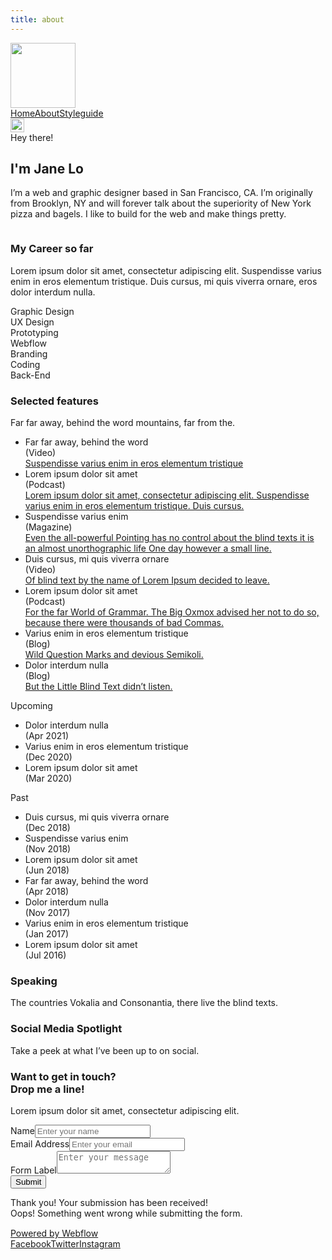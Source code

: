 ```yaml
---
title: about
---
```


<!DOCTYPE html><!-- This site was created in Webflow. https://www.webflow.com --><!-- Last Published: Wed Dec 21 2022 01:12:24 GMT+0000 (Coordinated Universal Time) -->
<html data-wf-domain="wenkais-ultra-awesome-site.webflow.io" data-wf-page="63a202cf859df3131eda578f" data-wf-site="63a202ce859df37b35da5770">
   <head>
      <meta charset="utf-8"/>
      <title>About</title>
      <meta content="About" property="og:title"/>
      <meta content="About" property="twitter:title"/>
      <meta content="width=device-width, initial-scale=1" name="viewport"/>
      <meta content="Webflow" name="generator"/>
      <link href="https://uploads-ssl.webflow.com/63a202ce859df37b35da5770/css/wenkais-ultra-awesome-site.webflow.025484698.css" rel="stylesheet" type="text/css"/>
      <script src="https://ajax.googleapis.com/ajax/libs/webfont/1.6.26/webfont.js" type="text/javascript"></script><script type="text/javascript">WebFont.load({  google: {    families: ["Montserrat:100,100italic,200,200italic,300,300italic,400,400italic,500,500italic,600,600italic,700,700italic,800,800italic,900,900italic"]  }});</script><!--[if lt IE 9]><script src="https://cdnjs.cloudflare.com/ajax/libs/html5shiv/3.7.3/html5shiv.min.js" type="text/javascript"></script><![endif]--><script type="text/javascript">!function(o,c){var n=c.documentElement,t=" w-mod-";n.className+=t+"js",("ontouchstart"in o||o.DocumentTouch&&c instanceof DocumentTouch)&&(n.className+=t+"touch")}(window,document);</script>
      <link href="https://uploads-ssl.webflow.com/img/favicon.ico" rel="shortcut icon" type="image/x-icon"/>
      <link href="https://uploads-ssl.webflow.com/img/webclip.png" rel="apple-touch-icon"/>
   </head>
   <body>
      <div data-collapse="medium" data-animation="default" data-duration="400" data-easing="ease" data-easing2="ease" role="banner" class="navigation w-nav">
         <div class="navigation-items">
            <a href="/" class="logo-link w-nav-brand"><img src="https://uploads-ssl.webflow.com/63a202ce859df37b35da5770/63a202cf859df33760da579a_portfolio-logo%402x.png" width="104" alt="" class="logo-image"/></a>
            <div class="navigation-wrap">
               <nav role="navigation" class="navigation-items w-nav-menu"><a href="/" class="navigation-item w-nav-link">Home</a><a href="/about" aria-current="page" class="navigation-item w-nav-link w--current">About</a><a href="/styleguide" class="navigation-item w-nav-link">Styleguide</a></nav>
               <div class="menu-button w-nav-button"><img src="https://uploads-ssl.webflow.com/63a202ce859df37b35da5770/63a202cf859df36757da5799_menu-icon.png" width="22" alt="" class="menu-icon"/></div>
            </div>
         </div>
      </div>
      <div class="section">
         <div class="container">
            <div class="w-layout-grid about-intro-grid">
               <div id="w-node-_9b2922ad-09b1-aebb-0430-7dee623c62c1-1eda578f" class="about-head-text-wrap">
                  <div class="label cc-about-light">Hey there!</div>
                  <h2 class="hi-there-heading">I&#x27;m Jane Lo</h2>
                  <p class="paragraph-light">I’m a web and graphic designer based in San Francisco, CA. I’m originally from Brooklyn, NY and will forever talk about the superiority of New York pizza and bagels. I like to build for the web and make things pretty.</p>
               </div>
               <img src="https://uploads-ssl.webflow.com/63a202ce859df37b35da5770/63a202cf859df319b3da57a1_about-pic.svg" id="w-node-_9b2922ad-09b1-aebb-0430-7dee623c62c8-1eda578f" alt=""/>
            </div>
         </div>
      </div>
      <div class="section">
         <div class="container">
            <div class="w-layout-grid skills-grid">
               <div id="w-node-dac044b7-be90-60f3-414d-4224828ffd8a-1eda578f" class="skillset-wrap">
                  <h3>My Career so far</h3>
                  <p class="paragraph-light">Lorem ipsum dolor sit amet, consectetur adipiscing elit. Suspendisse varius enim in eros elementum tristique. Duis cursus, mi quis viverra ornare, eros dolor interdum nulla.</p>
               </div>
               <div id="w-node-dac044b7-be90-60f3-414d-4224828ffd8f-1eda578f" class="w-layout-grid services-items-grid">
                  <div id="w-node-dac044b7-be90-60f3-414d-4224828ffd90-1eda578f">
                     <div class="service-name-text">Graphic Design</div>
                     <div class="service-name-text">UX Design</div>
                     <div class="service-name-text">Prototyping</div>
                     <div class="service-name-text">Webflow</div>
                  </div>
                  <div id="w-node-dac044b7-be90-60f3-414d-4224828ffd99-1eda578f">
                     <div class="service-name-text">Branding</div>
                     <div class="service-name-text">Coding</div>
                     <div class="service-name-text">Back-End</div>
                  </div>
               </div>
            </div>
            <div class="w-layout-grid personal-features-grid">
               <div id="w-node-dac044b7-be90-60f3-414d-4224828ffda1-1eda578f">
                  <h3>Selected features</h3>
                  <div class="paragraph-light cc-position-name">Far far away, behind the word mountains, far from the.</div>
               </div>
               <ul id="w-node-dac044b7-be90-60f3-414d-4224828ffda6-1eda578f" role="list" class="w-list-unstyled">
                  <li class="featured-item-wrap">
                     <div class="speaking-text">Far far away, behind the word</div>
                     <div class="speaking-detail">(Video)</div>
                     <a href="#" class="reference-link">Suspendisse varius enim in eros elementum tristique</a>
                  </li>
                  <li class="featured-item-wrap">
                     <div class="speaking-text">Lorem ipsum dolor sit amet</div>
                     <div class="speaking-detail">(Podcast)</div>
                     <a href="#" class="reference-link">Lorem ipsum dolor sit amet, consectetur adipiscing elit. Suspendisse varius enim in eros elementum tristique. Duis cursus.</a>
                  </li>
                  <li class="featured-item-wrap">
                     <div class="speaking-text">Suspendisse varius enim</div>
                     <div class="speaking-detail">(Magazine)</div>
                     <a href="#" class="reference-link">Even the all-powerful Pointing has no control about the blind texts it is an almost unorthographic life One day however a small line.</a>
                  </li>
                  <li class="featured-item-wrap">
                     <div class="speaking-text">Duis cursus, mi quis viverra ornare</div>
                     <div class="speaking-detail">(Video)</div>
                     <a href="#" class="reference-link">Of blind text by the name of Lorem Ipsum decided to leave.</a>
                  </li>
                  <li class="featured-item-wrap">
                     <div class="speaking-text">Lorem ipsum dolor sit amet</div>
                     <div class="speaking-detail">(Podcast)</div>
                     <a href="#" class="reference-link">For the far World of Grammar. The Big Oxmox advised her not to do so, because there were thousands of bad Commas.</a>
                  </li>
                  <li class="featured-item-wrap">
                     <div class="speaking-text">Varius enim in eros elementum tristique</div>
                     <div class="speaking-detail">(Blog)</div>
                     <a href="#" class="reference-link">Wild Question Marks and devious Semikoli.</a>
                  </li>
                  <li class="featured-item-wrap">
                     <div class="speaking-text">Dolor interdum nulla</div>
                     <div class="speaking-detail">(Blog)</div>
                     <a href="#" class="reference-link">But the Little Blind Text didn’t listen.</a>
                  </li>
               </ul>
               <div id="w-node-dac044b7-be90-60f3-414d-4224828ffdd8-1eda578f">
                  <div class="upcoming-wrap">
                     <div class="label cc-speaking-label">Upcoming</div>
                     <ul role="list" class="w-list-unstyled">
                        <li>
                           <div class="speaking-text">Dolor interdum nulla</div>
                           <div class="speaking-detail">(Apr 2021)</div>
                        </li>
                        <li>
                           <div class="speaking-text">Varius enim in eros elementum tristique</div>
                           <div class="speaking-detail">(Dec 2020)</div>
                        </li>
                        <li>
                           <div class="speaking-text">Lorem ipsum dolor sit amet</div>
                           <div class="speaking-detail">(Mar 2020)</div>
                        </li>
                     </ul>
                  </div>
                  <div class="label">Past</div>
                  <ul role="list" class="w-list-unstyled">
                     <li>
                        <div class="speaking-text cc-past-speaking">Duis cursus, mi quis viverra ornare</div>
                        <div class="speaking-detail">(Dec 2018)</div>
                     </li>
                     <li>
                        <div class="speaking-text cc-past-speaking">Suspendisse varius enim</div>
                        <div class="speaking-detail">(Nov 2018)</div>
                     </li>
                     <li>
                        <div class="speaking-text cc-past-speaking">Lorem ipsum dolor sit amet</div>
                        <div class="speaking-detail">(Jun 2018)</div>
                     </li>
                     <li>
                        <div class="speaking-text cc-past-speaking">Far far away, behind the word</div>
                        <div class="speaking-detail">(Apr 2018)</div>
                     </li>
                     <li>
                        <div class="speaking-text cc-past-speaking">Dolor interdum nulla</div>
                        <div class="speaking-detail">(Nov 2017)</div>
                     </li>
                     <li>
                        <div class="speaking-text cc-past-speaking">Varius enim in eros elementum tristique</div>
                        <div class="speaking-detail">(Jan 2017)</div>
                     </li>
                     <li>
                        <div class="speaking-text cc-past-speaking">Lorem ipsum dolor sit amet</div>
                        <div class="speaking-detail">(Jul 2016)</div>
                     </li>
                  </ul>
               </div>
               <div id="w-node-dac044b7-be90-60f3-414d-4224828ffe12-1eda578f">
                  <h3>Speaking</h3>
                  <div class="paragraph-light cc-position-name">The countries Vokalia and Consonantia, there live the blind texts.</div>
               </div>
            </div>
         </div>
         <div class="container">
            <div class="social-media-heading">
               <h3>Social Media Spotlight</h3>
               <div class="paragraph-light cc-position-name">Take a peek at what I’ve been up to on social.</div>
            </div>
         </div>
      </div>
      <div class="section">
         <div class="w-layout-grid social-media-grid"><img src="https://uploads-ssl.webflow.com/63a202ce859df37b35da5770/63a202cf859df30e0fda57a4_placeholder%203.svg" id="w-node-_76ba38e4-2715-c796-e82b-8239d41d1e9d-1eda578f" alt=""/><img src="https://uploads-ssl.webflow.com/63a202ce859df37b35da5770/63a202cf859df30e0fda57a4_placeholder%203.svg" id="w-node-_76ba38e4-2715-c796-e82b-8239d41d1e9e-1eda578f" alt=""/><img src="https://uploads-ssl.webflow.com/63a202ce859df37b35da5770/63a202cf859df36c64da57a3_placeholder%201.svg" id="w-node-_76ba38e4-2715-c796-e82b-8239d41d1e9f-1eda578f" alt=""/><img src="https://uploads-ssl.webflow.com/63a202ce859df37b35da5770/63a202cf859df36c64da57a3_placeholder%201.svg" id="w-node-_76ba38e4-2715-c796-e82b-8239d41d1ea0-1eda578f" alt=""/><img src="https://uploads-ssl.webflow.com/63a202ce859df37b35da5770/63a202cf859df30e0fda57a4_placeholder%203.svg" id="w-node-_76ba38e4-2715-c796-e82b-8239d41d1ea1-1eda578f" alt=""/><img src="https://uploads-ssl.webflow.com/63a202ce859df37b35da5770/63a202cf859df36c64da57a3_placeholder%201.svg" id="w-node-_76ba38e4-2715-c796-e82b-8239d41d1ea2-1eda578f" alt=""/><img src="https://uploads-ssl.webflow.com/63a202ce859df37b35da5770/63a202cf859df36c64da57a3_placeholder%201.svg" id="w-node-_76ba38e4-2715-c796-e82b-8239d41d1ea3-1eda578f" alt=""/><img src="https://uploads-ssl.webflow.com/63a202ce859df37b35da5770/63a202cf859df30e0fda57a4_placeholder%203.svg" id="w-node-_76ba38e4-2715-c796-e82b-8239d41d1ea4-1eda578f" alt=""/></div>
      </div>
      <div class="section cc-contact">
         <div class="container">
            <div class="contact">
               <div class="contact-headline">
                  <h3>Want to get in touch?<br/>Drop me a line!</h3>
                  <p class="paragraph-light">Lorem ipsum dolor sit amet, consectetur adipiscing elit. </p>
               </div>
               <div class="contact-form-wrap">
                  <div class="w-form">
                     <form id="wf-form-Email-Form" name="wf-form-Email-Form" data-name="Email Form" method="get" class="contact-form">
                        <div class="w-layout-grid contact-form-grid">
                           <div id="w-node-d783a17e-0b35-a13a-0448-a852d0df4a32-d0df4a24"><label for="Name-3">Name</label><input type="text" class="text-field w-input" maxlength="256" name="Name" data-name="Name" placeholder="Enter your name" id="Name"/></div>
                           <div id="w-node-d783a17e-0b35-a13a-0448-a852d0df4a36-d0df4a24"><label for="Email-3">Email Address</label><input type="email" class="text-field w-input" maxlength="256" name="Email" data-name="Email" placeholder="Enter your email" id="Email" required=""/></div>
                           <div id="w-node-d783a17e-0b35-a13a-0448-a852d0df4a3a-d0df4a24"><label for="Message">Form Label</label><textarea id="Message" name="Message" placeholder="Enter your message" maxlength="5000" data-name="Message" class="text-field cc-textarea w-input"></textarea></div>
                        </div>
                        <input type="submit" value="Submit" data-wait="Please wait..." class="button w-button"/>
                     </form>
                     <div class="status-message cc-success-message w-form-done">
                        <div>Thank you! Your submission has been received!</div>
                     </div>
                     <div class="status-message cc-error-message w-form-fail">
                        <div>Oops! Something went wrong while submitting the form.</div>
                     </div>
                  </div>
               </div>
            </div>
         </div>
      </div>
      <div class="footer-wrap">
         <div>
            <a href="https://webflow.com/" target="_blank" class="webflow-link w-inline-block">
               <img src="https://uploads-ssl.webflow.com/63a202ce859df37b35da5770/63a202cf859df3159eda579b_webflow-w-small%402x.png" width="15" alt="" class="webflow-logo-tiny"/>
               <div class="paragraph-tiny">Powered by Webflow</div>
            </a>
         </div>
         <div class="footer-links"><a href="https://www.facebook.com/webflow/" target="_blank" class="footer-item">Facebook</a><a href="https://twitter.com/webflow" target="_blank" class="footer-item">Twitter</a><a href="https://www.instagram.com/webflowapp/" target="_blank" class="footer-item">Instagram</a></div>
      </div>
      <script src="https://d3e54v103j8qbb.cloudfront.net/js/jquery-3.5.1.min.dc5e7f18c8.js?site=63a202ce859df37b35da5770" type="text/javascript" integrity="sha256-9/aliU8dGd2tb6OSsuzixeV4y/faTqgFtohetphbbj0=" crossorigin="anonymous"></script><script src="https://uploads-ssl.webflow.com/63a202ce859df37b35da5770/js/webflow.703cb6e99.js" type="text/javascript"></script><!--[if lte IE 9]><script src="//cdnjs.cloudflare.com/ajax/libs/placeholders/3.0.2/placeholders.min.js"></script><![endif]-->
   </body>
</html>